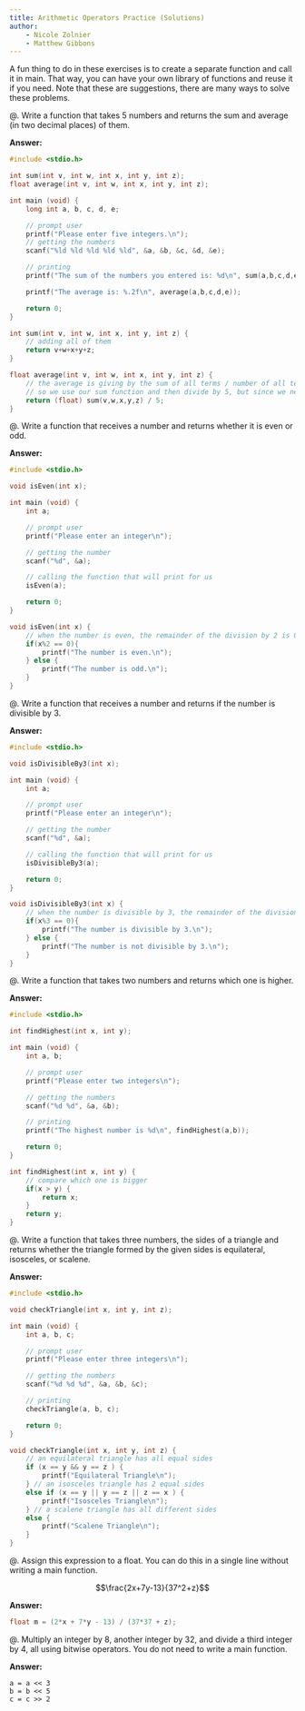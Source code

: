 ```yaml
---
title: Arithmetic Operators Practice (Solutions)
author:
    - Nicole Zolnier
    - Matthew Gibbons
---
```


A fun thing to do in these exercises is to create a separate function and call it in main. That way, you can have your own library of functions and reuse it if you need.
Note that these are suggestions, there are many ways to solve these problems.

@. Write a function that takes 5 numbers and returns the sum and average (in two decimal places) of them.

**Answer:**
```c
#include <stdio.h>

int sum(int v, int w, int x, int y, int z);
float average(int v, int w, int x, int y, int z);

int main (void) {
    long int a, b, c, d, e;

    // prompt user
    printf("Please enter five integers.\n");
    // getting the numbers
    scanf("%ld %ld %ld %ld %ld", &a, &b, &c, &d, &e);

    // printing
    printf("The sum of the numbers you entered is: %d\n", sum(a,b,c,d,e));

    printf("The average is: %.2f\n", average(a,b,c,d,e));

    return 0;
}

int sum(int v, int w, int x, int y, int z) {
    // adding all of them
    return v+w+x+y+z;
}

float average(int v, int w, int x, int y, int z) {
    // the average is giving by the sum of all terms / number of all terms
    // so we use our sum function and then divide by 5, but since we need the decimals, we need to cast to a float
    return (float) sum(v,w,x,y,z) / 5;
}
```

@. Write a function that receives a number and returns whether it is even or odd.

**Answer:**
```c
#include <stdio.h>

void isEven(int x);

int main (void) {
    int a;

    // prompt user
    printf("Please enter an integer\n");

    // getting the number
    scanf("%d", &a);

    // calling the function that will print for us
    isEven(a);

    return 0;
}

void isEven(int x) {
    // when the number is even, the remainder of the division by 2 is 0
    if(x%2 == 0){
        printf("The number is even.\n");
    } else {
        printf("The number is odd.\n");
    }
}
```

@. Write a function that receives a number and returns if the number is divisible by 3.

**Answer:**
```c
#include <stdio.h>

void isDivisibleBy3(int x);

int main (void) {
    int a;

    // prompt user
    printf("Please enter an integer\n");

    // getting the number
    scanf("%d", &a);

    // calling the function that will print for us
    isDivisibleBy3(a);

    return 0;
}

void isDivisibleBy3(int x) {
    // when the number is divisible by 3, the remainder of the division by 3 is 0
    if(x%3 == 0){
        printf("The number is divisible by 3.\n");
    } else {
        printf("The number is not divisible by 3.\n");
    }
}
```

@. Write a function that takes two numbers and returns which one is higher.

**Answer:**
```c
#include <stdio.h>

int findHighest(int x, int y);

int main (void) {
    int a, b;

    // prompt user
    printf("Please enter two integers\n");

    // getting the numbers
    scanf("%d %d", &a, &b);

    // printing
    printf("The highest number is %d\n", findHighest(a,b));

    return 0;
}

int findHighest(int x, int y) {
    // compare which one is bigger
    if(x > y) {
        return x;
    }
    return y;
}

```

@. Write a function that takes three numbers, the sides of a triangle and returns whether the triangle formed by the given sides is equilateral, isosceles, or scalene.

**Answer:**
```c
#include <stdio.h>

void checkTriangle(int x, int y, int z);

int main (void) {
    int a, b, c;

    // prompt user
    printf("Please enter three integers\n");

    // getting the numbers
    scanf("%d %d %d", &a, &b, &c);

    // printing
    checkTriangle(a, b, c);

    return 0;
}

void checkTriangle(int x, int y, int z) {
    // an equilateral triangle has all equal sides
    if (x == y && y == z ) {
        printf("Equilateral Triangle\n");
    } // an isosceles triangle has 2 equal sides
    else if (x == y || y == z || z == x ) {
        printf("Isosceles Triangle\n");
    } // a scalene triangle has all different sides
    else {
        printf("Scalene Triangle\n");
    }
}
```

@. Assign this expression to a float. You can do this in a single line without writing a main function.

$$\frac{2x+7y-13}{37^2+z}$$

**Answer:**
``` c
float m = (2*x + 7*y - 13) / (37*37 + z);
```

@. Multiply an integer by 8, another integer by 32, and divide a third integer by 4, all using bitwise operators. You do not need to write a main function.

**Answer:**
```
a = a << 3
b = b << 5
c = c >> 2
```